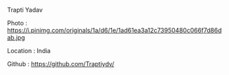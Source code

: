 Trapti Yadav

Photo : https://i.pinimg.com/originals/1a/d6/1e/1ad61ea3a12c73950480c066f7d86dab.jpg

Location : India

Github : https://github.com/Traptiydv/
